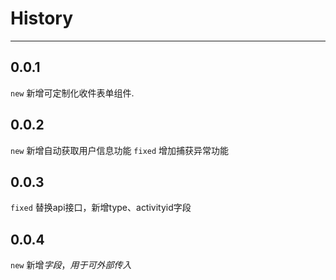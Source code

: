 # History

---

## 0.0.1

`new` 新增可定制化收件表单组件.

## 0.0.2

`new` 新增自动获取用户信息功能
`fixed` 增加捕获异常功能

## 0.0.3

`fixed` 替换api接口，新增type、activityid字段

## 0.0.4

`new` 新增$字段，用于可外部传入$